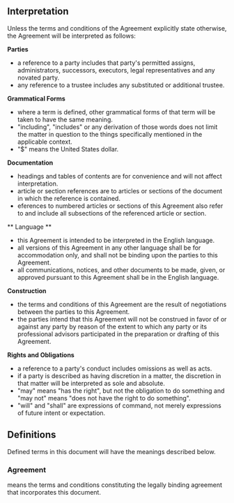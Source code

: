 ## Interpretation

Unless the terms and conditions of the Agreement explicitly state otherwise, the Agreement will be interpreted as follows:

**Parties**
- a reference to a party includes that party's permitted assigns, administrators, successors, executors, legal representatives and any novated party.
- any reference to a trustee includes any substituted or additional trustee.

**Grammatical Forms**
- where a term is defined, other grammatical forms of that term will be taken to have the same meaning.
- "including", "includes" or any derivation of those words does not limit the matter in question to the things specifically mentioned in the applicable context.
- "$" means the United States dollar.

**Documentation**
- headings and tables of contents are for convenience and will not affect interpretation.
- article or section references are to articles or sections of the document in which the reference is contained.
- eferences to numbered articles or sections of this Agreement also refer to and include all subsections of the referenced article or section. 

** Language **
- this Agreement is intended to be interpreted in the English language. 
- all versions of this Agreement in any other language shall be for accommodation only, and shall not be binding upon the parties to this Agreement. 
- all communications, notices, and other documents to be made, given, or approved pursuant to this Agreement shall be in the English language.

 **Construction**
- the terms and conditions of this Agreement are the result of negotiations between the parties to this Agreement. 
- the parties intend that this Agreement will not be construed in favor of or against any party by reason of the extent to which any party or its professional advisors participated in the preparation or drafting of this Agreement.

**Rights and Obligations**
- a reference to a party's conduct includes omissions as well as acts.
- if a party is described as having discretion in a matter, the discretion in that matter will be interpreted as sole and absolute.
- "may" means "has the right", but not the obligation to do something and "may not" means "does not have the right to do something".
- "will" and "shall" are expressions of command, not merely expressions of future intent or expectation.

## Definitions

Defined terms in this document will have the meanings described below.

### Agreement
means the terms and conditions constituting the legally binding agreement that incorporates this document.
